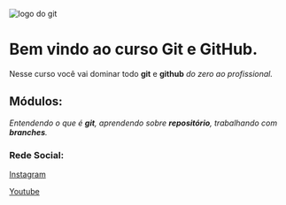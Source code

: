 ![logo do git](https://git-scm.com/images/logo@2x.png)
# Bem vindo ao curso Git e GitHub.
Nesse curso você vai dominar todo **git** e **github** _do zero ao profissional._

## Módulos:
_Entendendo o que é **git**, aprendendo sobre **repositório**,
trabalhando com **branches**._


### Rede Social:
[Instagram](https://instagram.com/jrsiquaratrue)

[Youtube](https>//youtube.com/@jrsiquara?si=uCa5M-2jMvg0C6LF)